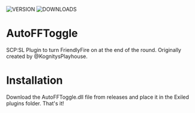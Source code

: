 ![VERSION](https://img.shields.io/github/v/release/MikeSus1/AutoFFToggle?include_prereleases&style=for-the-badge)
![DOWNLOADS](https://img.shields.io/github/downloads/MikeSus1/AutoFFToggle/total?style=for-the-badge)

# AutoFFToggle
 SCP:SL Plugin to turn FriendlyFire on at the end of the round. Originally created by @KognitysPlayhouse.

# Installation
Download the AutoFFToggle.dll file from releases and place it in the Exiled plugins folder. That's it!
